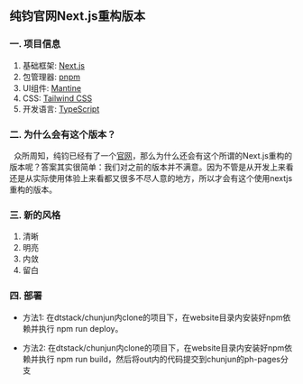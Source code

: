 ## 纯钧官网Next.js重构版本

### 一. 项目信息

1. 基础框架: [Next.js](https://www.nextjs.cn/)
2. 包管理器: [pnpm](https://www.pnpm.cn/)
3. UI组件: [Mantine](https://mantine.dev/)
4. CSS: [Tailwind CSS](https://www.tailwindcss.cn/)
5. 开发语言: [TypeScript](https://www.tslang.cn/)


### 二.  为什么会有这个版本？

&nbsp;&nbsp;众所周知，纯钧已经有了一个[官网](https://dtstack.github.io/chunjun/)，那么为什么还会有这个所谓的Next.js重构的版本呢？答案其实很简单：我们对之前的版本并不满意。因为不管是从开发上来看还是从实际使用体验上来看都又很多不尽人意的地方，所以才会有这个使用nextjs重构的版本。

### 三. 新的风格

1. 清晰
2. 明亮
3. 内敛
4. 留白

### 四. 部署

 * 方法1: 在dtstack/chunjun内clone的项目下，在website目录内安装好npm依赖并执行 npm run deploy。

* 方法2: 在dtstack/chunjun内clone的项目下，在website目录内安装好npm依赖并执行 npm run build，然后将out内的代码提交到chunjun的ph-pages分支

